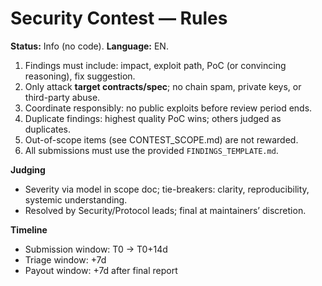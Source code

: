 # Security Contest — Rules
**Status:** Info (no code). **Language:** EN.

1. Findings must include: impact, exploit path, PoC (or convincing reasoning), fix suggestion.
2. Only attack **target contracts/spec**; no chain spam, private keys, or third-party abuse.
3. Coordinate responsibly: no public exploits before review period ends.
4. Duplicate findings: highest quality PoC wins; others judged as duplicates.
5. Out-of-scope items (see CONTEST_SCOPE.md) are not rewarded.
6. All submissions must use the provided `FINDINGS_TEMPLATE.md`.

**Judging**
- Severity via model in scope doc; tie-breakers: clarity, reproducibility, systemic understanding.
- Resolved by Security/Protocol leads; final at maintainers’ discretion.

**Timeline**
- Submission window: T0 → T0+14d
- Triage window: +7d
- Payout window: +7d after final report
